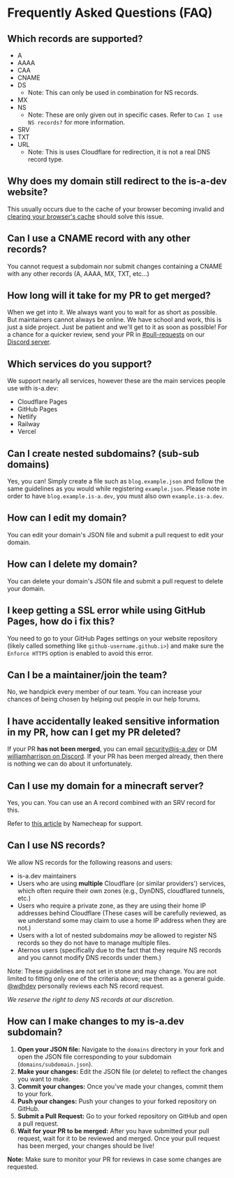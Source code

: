 # Frequently Asked Questions (FAQ)

## Which records are supported?

- A
- AAAA
- CAA
- CNAME
- DS
    - Note: This can only be used in combination for NS records.
- MX
- NS
    - Note: These are only given out in specific cases. Refer to `Can I use NS records?` for more information.
- SRV
- TXT
- URL
    - Note: This is uses Cloudflare for redirection, it is not a real DNS record type.

## Why does my domain still redirect to the is-a-dev website?
This usually occurs due to the cache of your browser becoming invalid and [clearing your browser's cache](https://support.google.com/accounts/answer/32050) should solve this issue.

## Can I use a CNAME record with any other records?
You cannot request a subdomain nor submit changes containing a CNAME with any other records (A, AAAA, MX, TXT, etc...)

## How long will it take for my PR to get merged?
When we get into it. We always want you to wait for as short as possible. But maintainers cannot always be online. We have school and work, this is just a side project. Just be patient and we'll get to it as soon as possible! For a chance for a quicker review, send your PR in [#⁠pull-requests](https://discord.com/channels/830872854677422150/1130858271620726784) on our [Discord server](https://discord.gg/is-a-dev-830872854677422150).

## Which services do you support?
We support nearly all services, however these are the main services people use with is-a.dev:

- Cloudflare Pages
- GitHub Pages
- Netlify
- Railway
- Vercel

## Can I create nested subdomains? (sub-sub domains)
Yes, you can! Simply create a file such as `blog.example.json` and follow the same guidelines as you would while registering `example.json`. Please note in order to have `blog.example.is-a.dev`, you must also own `example.is-a.dev`.

## How can I edit my domain?
You can edit your domain's JSON file and submit a pull request to edit your domain.

## How can I delete my domain?
You can delete your domain's JSON file and submit a pull request to delete your domain.

## I keep getting a SSL error while using GitHub Pages, how do i fix this?
You need to go to your GitHub Pages settings on your website repository (likely called something like `github-username.github.i>`) and make sure the `Enforce HTTPS` option is enabled to avoid this error.

## Can I be a maintainer/join the team?
No, we handpick every member of our team. You can increase your chances of being chosen by helping out people in our help forums.

## I have accidentally leaked sensitive information in my PR, how can I get my PR deleted?
If your PR **has not been merged**, you can email [security@is-a.dev](mailto:security@is-a.dev) or DM [williamharrison on Discord](https://discord.com/users/853158265466257448). If your PR has been merged already, then there is nothing we can do about it unfortunately.

## Can I use my domain for a minecraft server?
Yes, you can. You can use an A record combined with an SRV record for this.

Refer to [this article](https://www.namecheap.com/support/knowledgebase/article.aspx/9765/2208/how-can-i-link-my-domain-name-to-a-minecraft-server) by Namecheap for support.

## Can I use NS records?
We allow NS records for the following reasons and users:

- is-a.dev maintainers
- Users who are using **multiple** Cloudflare (or similar providers') services, which often require their own zones (e.g., DynDNS, cloudflared tunnels, etc.)
- Users who require a private zone, as they are using their home IP addresses behind Cloudflare (These cases will be carefully reviewed, as we understand some may claim to use a home IP address when they are not.)
- Users with a lot of nested subdomains *may* be allowed to register NS records so they do not have to manage multiple files.
- Aternos users (specifically due to the fact that they require NS records and you cannot modify DNS records under them.)
  
Note: These guidelines are not set in stone and may change. You are not limited to fitting only one of the criteria above; use them as a general guide. [@wdhdev](https://github.com/wdhdev) personally reviews each NS record request.

*We reserve the right to deny NS records at our discretion.*

## How can I make changes to my is-a.dev subdomain?
1. **Open your JSON file:** Navigate to the `domains` directory in your fork and open the JSON file corresponding to your subdomain (`domains/subdomain.json`).
2. **Make your changes:** Edit the JSON file (or delete) to reflect the changes you want to make.
3. **Commit your changes:** Once you've made your changes, commit them to your fork.
4. **Push your changes:** Push your changes to your forked repository on GitHub.
5. **Submit a Pull Request:** Go to your forked repository on GitHub and open a pull request.
6. **Wait for your PR to be merged:** After you have submitted your pull request, wait for it to be reviewed and merged. Once your pull request has been merged, your changes should be live!

**Note:** Make sure to monitor your PR for reviews in case some changes are requested.
